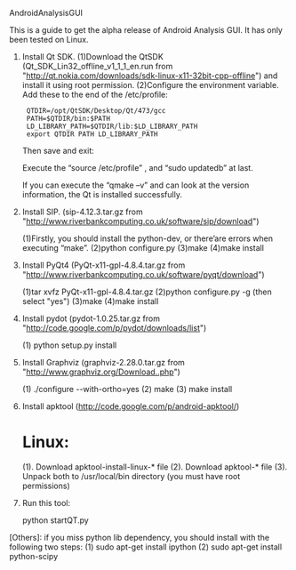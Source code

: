 AndroidAnalysisGUI

This is a guide to get the alpha release of Android Analysis GUI. It has only been tested on Linux.

1. Install Qt SDK.
	(1)Download the QtSDK (Qt_SDK_Lin32_offline_v1_1_1_en.run from "http://qt.nokia.com/downloads/sdk-linux-x11-32bit-cpp-offline") and install it using root permission.
	(2)Configure the environment variable.
	Add these to the end of the /etc/profile:
	
		QTDIR=/opt/QtSDK/Desktop/Qt/473/gcc
		PATH=$QTDIR/bin:$PATH
		LD_LIBRARY_PATH=$QTDIR/lib:$LD_LIBRARY_PATH
		export QTDIR PATH LD_LIBRARY_PATH

	Then save and exit:

	Execute the “source /etc/profile” , and “sudo updatedb” at last.

	If you can execute the “qmake –v” and can look at the version information, the Qt is installed successfully. 



2. Install SIP.
       (sip-4.12.3.tar.gz from "http://www.riverbankcomputing.co.uk/software/sip/download")

	(1)Firstly, you should install the python-dev, or there’are errors when executing “make”.
	(2)python configure.py
	(3)make
	(4)make install 


3. Install PyQt4
	(PyQt-x11-gpl-4.8.4.tar.gz from "http://www.riverbankcomputing.co.uk/software/pyqt/download")

	(1)tar xvfz PyQt-x11-gpl-4.8.4.tar.gz
	(2)python configure.py -g (then select "yes")
	(3)make
	(4)make install


4. Install pydot
       (pydot-1.0.25.tar.gz from "http://code.google.com/p/pydot/downloads/list")
	
	(1) python setup.py install


5. Install Graphviz
	(graphviz-2.28.0.tar.gz from "http://www.graphviz.org/Download..php")

	(1) ./configure --with-ortho=yes
	(2) make
	(3) make install

6. Install apktool
	(http://code.google.com/p/android-apktool/)

	# Linux:
   	(1). Download apktool-install-linux-* file
   	(2). Download apktool-* file
   	(3). Unpack both to /usr/local/bin directory (you must have root permissions) 


7. Run this tool:

	python startQT.py


[Others]: if you miss python lib dependency, you should install with the following two steps:
	(1) sudo apt-get install ipython
	(2) sudo apt-get install python-scipy
